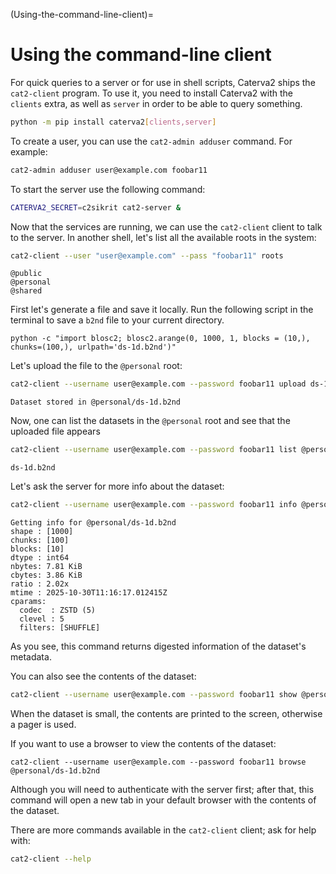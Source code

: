 (Using-the-command-line-client)=
# Using the command-line client

For quick queries to a server or for use in shell scripts, Caterva2 ships the `cat2-client` program.  To use it, you need to install Caterva2 with the `clients` extra, as well as `server` in order to be able to query something.

```sh
python -m pip install caterva2[clients,server]
```

To create a user, you can use the `cat2-admin adduser` command. For example:

```sh
cat2-admin adduser user@example.com foobar11
```

To start the server use the following command:
```sh
CATERVA2_SECRET=c2sikrit cat2-server &
```

Now that the services are running, we can use the `cat2-client` client to talk
to the server. In another shell, let's list all the available roots in the system:

```sh
cat2-client --user "user@example.com" --pass "foobar11" roots
```

```
@public
@personal
@shared
```

First let's generate a file and save it locally. Run the following script in the terminal to save a `b2nd` file to your current directory.
```
python -c "import blosc2; blosc2.arange(0, 1000, 1, blocks = (10,), chunks=(100,), urlpath='ds-1d.b2nd')"
```

Let's upload the file to the `@personal` root:

```sh
cat2-client --username user@example.com --password foobar11 upload ds-1d.b2nd @personal/ds-1d.b2nd
```

```
Dataset stored in @personal/ds-1d.b2nd
```

Now, one can list the datasets in the `@personal` root and see that the uploaded file appears

```sh
cat2-client --username user@example.com --password foobar11 list @personal
```

```
ds-1d.b2nd
```

Let's ask the server for more info about the dataset:

```sh
cat2-client --username user@example.com --password foobar11 info @personal/ds-1d.b2nd
```

```
Getting info for @personal/ds-1d.b2nd
shape : [1000]
chunks: [100]
blocks: [10]
dtype : int64
nbytes: 7.81 KiB
cbytes: 3.86 KiB
ratio : 2.02x
mtime : 2025-10-30T11:16:17.012415Z
cparams:
  codec  : ZSTD (5)
  clevel : 5
  filters: [SHUFFLE]
```

As you see, this command returns digested information of the dataset's metadata.

You can also see the contents of the dataset:

```sh
cat2-client --username user@example.com --password foobar11 show @personal/ds-1d.b2nd
```

When the dataset is small, the contents are printed to the screen, otherwise a pager is used.

If you want to use a browser to view the contents of the dataset:

```shell
cat2-client --username user@example.com --password foobar11 browse @personal/ds-1d.b2nd
```

Although you will need to authenticate with the server first; after that, this command will open a new tab in your default browser with the contents of the dataset.

There are more commands available in the `cat2-client` client; ask for help with:

```sh
cat2-client --help
```
